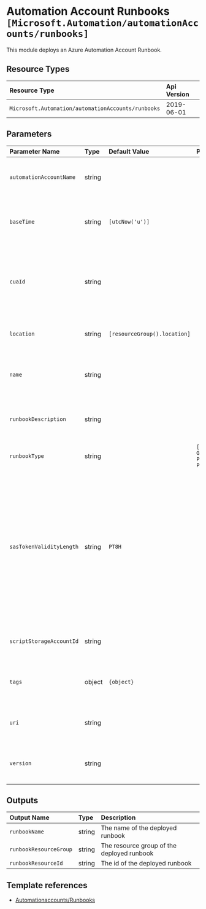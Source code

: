 # Automation Account Runbooks `[Microsoft.Automation/automationAccounts/runbooks]`

This module deploys an Azure Automation Account Runbook.

## Resource Types

| Resource Type | Api Version |
| :-- | :-- |
| `Microsoft.Automation/automationAccounts/runbooks` | 2019-06-01 |

## Parameters

| Parameter Name | Type | Default Value | Possible Values | Description |
| :-- | :-- | :-- | :-- | :-- |
| `automationAccountName` | string |  |  | Required. Name of the parent Automation Account. |
| `baseTime` | string | `[utcNow('u')]` |  | Optional. Time used as a basis for e.g. the schedule start date. |
| `cuaId` | string |  |  | Optional. Customer Usage Attribution id (GUID). This GUID must be previously registered. |
| `location` | string | `[resourceGroup().location]` |  | Optional. Location for all resources. |
| `name` | string |  |  | Required. Name of the Automation Account runbook. |
| `runbookDescription` | string |  |  | Optional. The description of the runbook. |
| `runbookType` | string |  | `[Graph, GraphPowerShell, GraphPowerShellWorkflow, PowerShell, PowerShellWorkflow]` | Required. The type of the runbook. |
| `sasTokenValidityLength` | string | `PT8H` |  | Optional. SAS token validity length. Usage: 'PT8H' - valid for 8 hours; 'P5D' - valid for 5 days; 'P1Y' - valid for 1 year. When not provided, the SAS token will be valid for 8 hours. |
| `scriptStorageAccountId` | string |  |  | Optional. Id of the runbook storage account. |
| `tags` | object | `{object}` |  | Optional. Tags of the Automation Account resource. |
| `uri` | string |  |  | Optional. The uri of the runbook content. |
| `version` | string |  |  | Optional. The version of the runbook content. |

## Outputs

| Output Name | Type | Description |
| :-- | :-- | :-- |
| `runbookName` | string | The name of the deployed runbook |
| `runbookResourceGroup` | string | The resource group of the deployed runbook |
| `runbookResourceId` | string | The id of the deployed runbook |

## Template references

- [Automationaccounts/Runbooks](https://docs.microsoft.com/en-us/azure/templates/Microsoft.Automation/2019-06-01/automationAccounts/runbooks)
